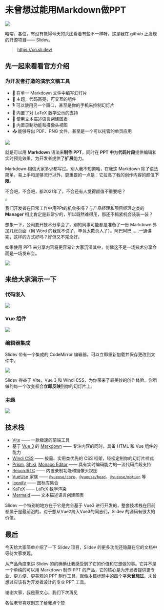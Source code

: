 # 未曾想过能用Markdown做PPT

![](images/1.png)

哈喽，各位，有没有觉得今天的头图看着有些不一样呀，这是我在 github 上发现的开源项目—— Slidev。

> https://cn.sli.dev/

## 先一起来看看官方介绍

### 为开发者打造的演示文稿工具

- 📄 在单一 Markdown 文件中编写幻灯片
- 🌈 主题，代码高亮，可交互的组件
- 🎙 可以使用另一个窗口，甚至是你的手机来控制幻灯片
- 🧮 内置了对 LaTeX 数学公示的支持
- 📰 使用文本描述语言创建图表
- 🎥 内置录制功能和摄像头视图
- 📤 能够导出 PDF、PNG 文件，甚至是一个可以托管的单页应用

![](images/2.jpeg)

就是可以用 **Markdown** 语法来**制作 PPT**，同时在 **PPT 中**为**代码片段**提供编辑和实时预览效果，为开发者提供了**扩展**能力。

Markdown 相信大家多少都写过。别人我不知道哈，在我这 Markdown 除了语法简单，易上手和足够流行以外，更重要的一点是：它拉高了我的创作内容的颜值**下限**。

不会吧，不会吧，都2021年了，不会还有人觉得颜值不重要吧？

<img src="images/3.jpg" style="zoom:45%;" />

我们开发者在日常工作中用PPt的机会多吗？与产品经理和项目经理之类的 **Manager** 相比肯定是非常少的，所以既然难得用，那还不抓紧机会装装一装？

想象一下，公司要开技术分享会了，别的同事可能都是准备了一份 Markdown 外加几张页面（用 Word 的我就不说了，毕竟太欺负人了）。阿巴阿巴……一通讲完，这样的方式好吗？好但又不完全好。

如果使用 PPT 来分享内容将更容易让大家沉浸其中，仿佛这不是一场技术分享会而是一场发布会。

![](images/8.gif)

## 来给大家演示一下

### 代码嵌入

![](images/4.gif)

### Vue 组件

![](images/5.gif)

### 编辑器集成

Slidev 带有一个集成的 CodeMirror 编辑器，可以立即重新加载并保存更改到文件中。

![](images/6.gif)

Slidev 得益于 Vite，Vue 3 和 Windi CSS，为你带来了最美妙的创作体验。你所做的每一个改变都会**立即反映**到你的幻灯片上。

### 主题

![](images/7.png)

## 技术栈

- [Vite](https://vitejs.dev/) —— 一款极速的前端工具
- 基于 [Vue 3](https://v3.vuejs.org/) 的 [Markdown](https://daringfireball.net/projects/markdown/syntax) —— 专注内容的同时，具备 HTML 和 Vue 组件的能力
- [Windi CSS](https://github.com/windicss/windicss) —— 按需、实用类优先的 CSS 框架，轻松定制你的幻灯片样式
- [Prism](https://github.com/PrismJS/prism), [Shiki](https://github.com/shikijs/shiki), [Monaco Editor](https://github.com/Microsoft/monaco-editor) —— 具有实时编码能力的一流代码片段支持
- [RecordRTC](https://recordrtc.org/) —— 内置录制功能和摄像头视图
- [VueUse](https://vueuse.org/) 家族 —— [`@vueuse/core`](https://github.com/vueuse/vueuse)、[`@vueuse/head`](https://github.com/vueuse/head)、[`@vueuse/motion`](https://github.com/vueuse/motion) 等
- [Iconify](https://iconify.design/) —— 图标库集合
- [KaTeX](https://katex.org/) —— LaTeX 数学渲染
- [Mermaid](https://mermaid-js.github.io/mermaid) —— 文本描述语言创建图表

Slidev 一个特别的地方在于它是完全基于 Vue3 进行开发的，整套技术栈在目前都属于是最前沿的。对于想从Vue2跨入Vue3的同志们，Slidev 的源码有很大的价值。

## 最后

今天给大家简单介绍了一下 Slidev 项目，Slidev 的更多功能还隐藏在它的文档中等待大家发现。

从产品角度来讲 Slidev 的的确确让我感受到了它的价值和它想做的事。它并不是一个单纯的可以用 Markdown 制作 PPT 的产品，它的核心是为开发者提供更专业、更方便、更美观的 PPT 制作工具。就像本篇标题中的四个字**未曾想过**，未曾想过应该有为开发者设计的专业 PPT 工具。

谢谢大家，我是蔡文心，我们下次再见

各位老爷喜欢别忘了给我点个赞
